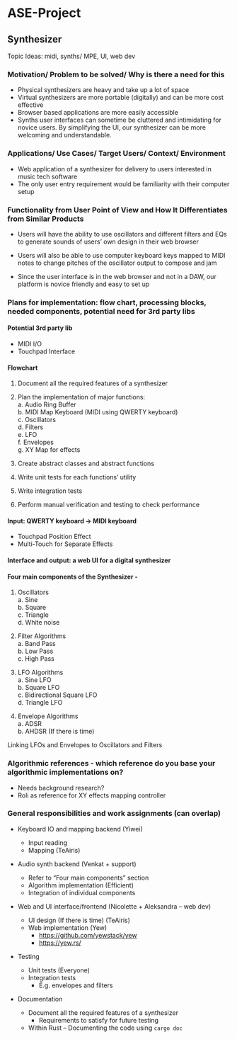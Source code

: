 # ASE-Project

## Synthesizer 
Topic Ideas: midi, synths/ MPE, UI, web dev 

### Motivation/ Problem to be solved/ Why is there a need for this 

- Physical synthesizers are heavy and take up a lot of space 
- Virtual synthesizers are more portable (digitally) and can be more cost effective 
- Browser based applications are more easily accessible 
- Synths user interfaces can sometime be cluttered and intimidating for novice users. By simplifying the UI, our synthesizer can be more welcoming and understandable.  
### Applications/ Use Cases/ Target Users/ Context/ Environment 
- Web application of a synthesizer for delivery to users interested in music tech software 
- The only user entry requirement would be familiarity with their computer setup 


### Functionality from User Point of View and How It Differentiates from Similar Products 

- Users will have the ability to use oscillators and different filters and EQs to generate sounds of users’ own design in their web browser 

- Users will also be able to use computer keyboard keys mapped to MIDI notes to change pitches of the oscillator output to compose and jam 

- Since the user interface is in the web browser and not in a DAW, our platform is novice friendly and easy to set up 

### Plans for implementation: flow chart, processing blocks, needed components, potential need for 3rd party libs 

#### Potential 3rd party lib 

- MIDI I/O 
- Touchpad Interface  

 

#### Flowchart  

1. Document all the required features of a synthesizer 
2. Plan the implementation of major functions:  <br>
    a. Audio Ring Buffer <br>
    b. MIDI Map Keyboard (MIDI using QWERTY keyboard) <br>
    c. Oscillators <br>
    d. Filters <br>
    e. LFO <br>
    f. Envelopes <br>
    g. XY Map for effects 

3. Create abstract classes and abstract functions 
4. Write unit tests for each functions’ utility 
5. Write integration tests 
6. Perform manual verification and testing to check performance 

#### Input: QWERTY keyboard -> MIDI keyboard 

- Touchpad Position Effect 
- Multi-Touch for Separate Effects 

#### Interface and output: a web UI for a digital synthesizer  

#### Four main components of the Synthesizer - 

1. Oscillators <br>
    a. Sine <br>
    b. Square <br>
    c. Triangle <br>
    d. White noise 

2. Filter Algorithms <br>
    a. Band Pass <br>
    b. Low Pass <br>
    c. High Pass 

3. LFO Algorithms <br>
    a. Sine LFO  <br>
    b. Square LFO  <br>
    c. Bidirectional Square LFO  <br> 
    d. Triangle LFO 

4. Envelope Algorithms  <br>
    a. ADSR <br>
    b. AHDSR (If there is time) 

Linking LFOs and Envelopes to Oscillators and Filters 

### Algorithmic references - which reference do you base your algorithmic implementations on? 

- Needs background research? 
- Roli as reference for XY effects mapping controller 

 

### General responsibilities and work assignments (can overlap) 

- Keyboard IO and mapping backend (Yiwei) 
    - Input reading 
    - Mapping (TeAiris) 

- Audio synth backend (Venkat + support) 
    - Refer to “Four main components” section 
    - Algorithm implementation (Efficient) 
    - Integration of individual components 

- Web and UI interface/frontend (Nicolette + Aleksandra – web dev) 
  - UI design (If there is time) (TeAiris)  
  - Web implementation (Yew) 
    - https://github.com/yewstack/yew 
    - https://yew.rs/ 

- Testing  
  - Unit tests (Everyone) 
  - Integration tests  
    - E.g. envelopes and filters 

- Documentation 
  - Document all the required features of a synthesizer 
    - Requirements to satisfy for future testing 
  - Within Rust – Documenting the code using `cargo doc` 

 
 
